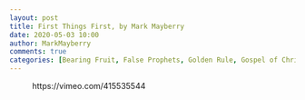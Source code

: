 ```yaml
---
layout: post
title: First Things First, by Mark Mayberry
date: 2020-05-03 10:00
author: MarkMayberry
comments: true
categories: [Bearing Fruit, False Prophets, Golden Rule, Gospel of Christ, Jesus Christ, Judging, Sermon, Sermon on the Mount]
---
```

<!-- wp:core-embed/vimeo {"url":"https://vimeo.com/415535544","type":"video","providerNameSlug":"vimeo","className":"wp-embed-aspect-4-3 wp-has-aspect-ratio"} -->
<figure class="wp-block-embed-vimeo wp-block-embed is-type-video is-provider-vimeo wp-embed-aspect-4-3 wp-has-aspect-ratio"><div class="wp-block-embed__wrapper">
https://vimeo.com/415535544
</div></figure>
<!-- /wp:core-embed/vimeo -->
